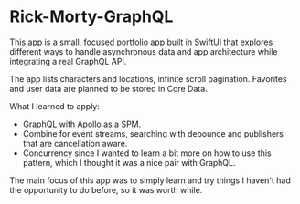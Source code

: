 # Rick-Morty-GraphQL

This app is a small, focused portfolio app built in SwiftUI that explores different ways to handle asynchronous data and app architecture while integrating a real GraphQL API. 

The app lists characters and locations, infinite scroll pagination. 
Favorites and user data are planned to be stored in Core Data.

What I learned to apply:

- GraphQL with Apollo as a SPM.
- Combine for event streams, searching with debounce and publishers that are cancellation aware.
- Concurrency since I wanted to learn a bit more on how to use this pattern, which I thought it was a nice pair with GraphQL.

The main focus of this app was to simply learn and try things I haven't had the opportunity to do before, so it was worth while.   
